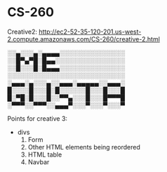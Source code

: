 # CS-260
Creative2: http://ec2-52-35-120-201.us-west-2.compute.amazonaws.com/CS-260/creative-2.html


░░▄░░░▄░▄▄▄▄░░░░░░░░░░░░░░░  
░░█▀▄▀█░█▄▄░░░░░░░░░░░░░░░░  
░░█░░░█░█▄▄▄░░░░░░░░░░░░░░░  
░░░░░░░░░░░░░░░░░░░░░░░░░░░  
░▄▄▄░▄░░░▄░░▄▄▄░▄▄▄▄▄░░▄▄▄░  
█░░░░█░░░█░█░░░░░░█░░░█░░░█  
█░▀█░█░░░█░░▀▀▄░░░█░░░█▀▀▀█  
░▀▀▀░░▀▀▀░░▄▄▄▀░░░▀░░░▀░░░▀  

Points for creative 3:
- divs
  1. Form
  2. Other HTML elements being reordered
  3. HTML table
  4. Navbar
